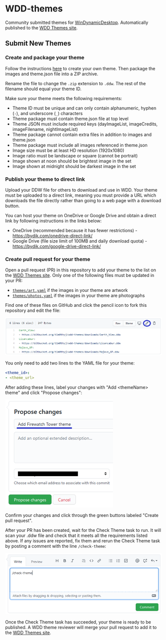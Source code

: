 # WDD-themes

Community submitted themes for [WinDynamicDesktop](https://github.com/t1m0thyj/WinDynamicDesktop). Automatically published to the [WDD Themes site](https://windd.info/themes/).

## Submit New Themes

### Create and package your theme

Follow the instructions [here](https://github.com/t1m0thyj/WinDynamicDesktop/wiki/Creating-custom-themes) to create your own theme. Then package the images and theme.json file into a ZIP archive.

Rename the file to change the `.zip` extension to `.ddw`. The rest of the filename should equal your theme ID.

Make sure your theme meets the following requirements:

- Theme ID must be unique and can only contain alphanumeric, hyphen (`-`), and underscore (`_`) characters
- Theme package must contain theme.json file at top level
- Theme JSON must include required keys (dayImageList, imageCredits, imageFilename, nightImageList)
- Theme package cannot contain extra files in addition to images and theme.json
- Theme package must include all images referenced in theme.json
- Image size must be at least HD resolution (1920x1080)
- Image ratio must be landscape or square (cannot be portrait)
- Image shown at noon should be brightest image in the set
- Image shown at midnight should be darkest image in the set

### Publish your theme to direct link

Upload your DDW file for others to download and use in WDD. Your theme must be uploaded to a direct link, meaning you must provide a URL which downloads the file directly rather than going to a web page with a download button.

You can host your theme on OneDrive or Google Drive and obtain a direct link by following instructions in the links below:

- OneDrive (recommended because it has fewer restrictions) - https://bydik.com/onedrive-direct-link/
- Google Drive (file size limit of 100MB and daily download quota) - https://bydik.com/google-drive-direct-link/

### Create pull request for your theme

Open a pull request (PR) in this repository to add your theme to the list on the [WDD Themes site](https://windd.info/themes/). Only one of the following files must be updated in your PR:

- [`themes/art.yaml`](themes/art.yaml) if the images in your theme are artwork
- [`themes/photos.yaml`](themes/photos.yaml) if the images in your theme are photographs

Find one of these files on GitHub and click the pencil icon to fork this repository and edit the file:

![Edit the file in your fork of this project](images/step_3a.png)

You only need to add two lines to the YAML file for your theme:
```yaml
<theme_id>:
- <theme_url>
```

After adding these lines, label your changes with "Add &lt;themeName&gt; theme" and click "Propose changes":

![Propose changes](images/step_3b.png)

Confirm your changes and click through the green buttons labeled "Create pull request".

After your PR has been created, wait for the Check Theme task to run. It will scan your .ddw file and check that it meets all the requirements listed above. If any issues are reported, fix them and rerun the Check Theme task by posting a comment with the line `/check-theme`:

![Comment](images/step_3c.png)

Once the Check Theme task has succeeded, your theme is ready to be published. A WDD theme reviewer will merge your pull request to add it to the [WDD Themes site](https://windd.info/themes/).
